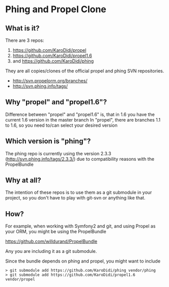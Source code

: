 Phing and Propel Clone
======================

What is it?
-----------

There are 3 repos:

1. https://github.com/KaroDidi/propel
2. https://github.com/KaroDidi/propel1.6
3. and https://github.com/KaroDidi/phing

They are all copies/clones of the official propel and phing SVN repositories.
* http://svn.propelorm.org/branches/
* http://svn.phing.info/tags/

Why "propel" and "propel1.6"?
-----------------------------

Difference between "propel" and "propel1.6" is, that in 1.6 you have the current 1.6 version in the master branch
In "propel", there are branches 1.1 to 1.6, so you need to/can select your desired version

Which version is "phing"?
-------------------------

The phing repo is currently using the version 2.3.3 (http://svn.phing.info/tags/2.3.3/) due to compatibility reasons with the PropelBundle

Why at all?
-----------

The intention of these repos is to use them as a git submodule in your project, so you don't have to play with git-svn or anything like that.

How?
----

For example, when working with Symfony2 and git, and using Propel as your ORM, you might be using the PropelBundle

https://github.com/willdurand/PropelBundle

Any you are including it as a git submodule.

Since the bundle depends on phing and propel, you might want to include

    > git submodule add https://github.com/KaroDidi/phing vendor/phing
    > git submodule add https://github.com/KaroDidi/propel1.6 vendor/propel
